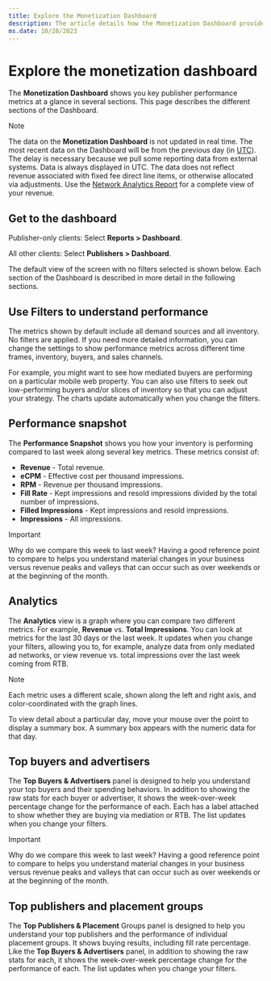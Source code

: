 ```yaml
---
title: Explore the Monetization Dashboard
description: The article details how the Monetization Dashboard provides a quick overview of key publisher performance metrics through various sections.
ms.date: 10/28/2023 
---
```


# Explore the monetization dashboard

The **Monetization Dashboard** shows you key publisher performance metrics at a glance in several sections. This page describes the
different sections of the Dashboard.

> [!NOTE]
> The data on the **Monetization Dashboard** is not updated in real time. The most recent data on the Dashboard will be from the previous day (in
> [UTC](http://en.wikipedia.org/wiki/Coordinated_Universal_Time)). The delay is necessary because we pull some reporting data from external systems. Data is always displayed in UTC. The data does not reflect revenue associated with fixed fee direct line items, or otherwise allocated via adjustments. Use the [Network Analytics Report](network-analytics-report.md) for a complete view of your revenue.

## Get to the dashboard

Publisher-only clients: Select **Reports >  Dashboard**.

All other clients: Select **Publishers >  Dashboard**.

The default view of the screen with no filters selected is shown below. Each section of the Dashboard is described in more detail in the following sections. 

## Use Filters to understand performance

The metrics shown by default include all demand sources and all inventory. No filters are applied. If you need more detailed
information, you can change the settings to show performance metrics across different time frames, inventory, buyers, and sales channels.

For example, you might want to see how mediated buyers are performing on a particular mobile web property. You can also use filters to seek out low-performing buyers and/or slices of inventory so that you can adjust your strategy. The charts update automatically when you change the filters.

## Performance snapshot

The **Performance Snapshot** shows you how your inventory is performing compared to last week along several key metrics. These metrics consist of:

- **Revenue** - Total revenue.
- **eCPM** - Effective cost per thousand impressions.
- **RPM** - Revenue per thousand impressions.
- **Fill Rate** - Kept impressions and resold impressions divided by the total number of impressions.
- **Filled Impressions** - Kept impressions and resold impressions.
- **Impressions** - All impressions.

> [!IMPORTANT]
> Why do we compare this week to last week? Having a good reference point to compare to helps you understand material changes in your business versus revenue peaks and
> valleys that can occur such as over weekends or at the beginning of the month.

## Analytics

The **Analytics** view is a graph where you can compare two different metrics. For example, **Revenue** vs. **Total Impressions**. You can look at metrics for the last 30 days or the last week. It updates when you change your filters, allowing you to, for example, analyze data from only mediated ad networks, or view revenue vs. total impressions over
the last week coming from RTB.

> [!NOTE]
> Each metric uses a different scale, shown along the left and right axis, and color-coordinated with the graph lines.

To view detail about a particular day, move your mouse over the point to display a summary box. A summary box appears with the numeric data for that day.

## Top buyers and advertisers

The **Top Buyers & Advertisers** panel is designed to help you understand your top buyers and their spending behaviors. In addition to showing the raw stats for each buyer or
advertiser, it shows the week-over-week percentage change for the performance of each. Each has a label attached to show whether they are
buying via mediation or RTB. The list updates when you change your filters.

> [!IMPORTANT]
> Why do we compare this week to last week? Having a good reference point to compare to helps you understand material changes in your business versus revenue peaks and
> valleys that can occur such as over weekends or at the beginning of the month.

## Top publishers and placement groups

The **Top Publishers & Placement** Groups panel is designed to help you understand your top publishers and the performance of individual placement groups. It shows buying results, including fill rate percentage. Like the **Top Buyers & Advertisers** panel, in addition to showing the raw stats for each, it shows the week-over-week percentage change for the performance of each. The list updates when you change your filters.
